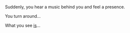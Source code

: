 Suddenly, you hear a music behind you and feel a presence.

You turn around...


What you see [is](https://www.youtube.com/watch?v=Sagg08DrO5U)...